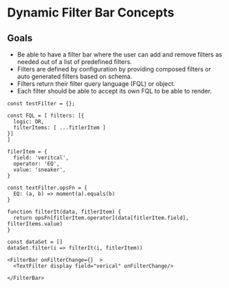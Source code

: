 # Dynamic Filter Bar Concepts

## Goals
- Be able to have a filter bar where the user can add and remove filters as needed out of a list of predefined filters.
- Filters are defined by configuration by providing composed filters or auto generated filters based on schema.
- Filters return their filter query language (FQL) or object.
- Each filter should be able to accept its own FQL to be able to render.

```
const testFilter = {};

const FQL = [ filters: [{ 
  logic: OR,
  filterItems: [ ...fitlerItem ]
}]
]

filerItem = {
  field: 'veritcal',
  operator: 'EQ',
  value: 'sneaker',
}

const textFilter.opsFn = { 
  EQ: (a, b) => moment(a).equals(b)
}

function filterIt(data, fitlerItem) {
  return opsFn[fitlerItem.operator](data[fitlerItem.field], filterItems.value)
}

const dataSet = []
dataSet.filter(i => filterIt(i, fitlerItem))

<FilterBar onFilterChange={}  >
  <TextFilter display field="verical" onFilterChange/>

</FilterBar>
```
